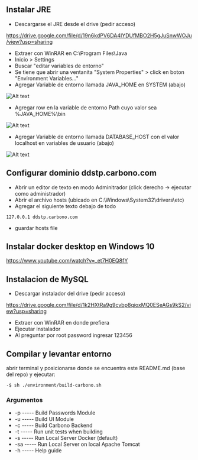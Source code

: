 ## Instalar JRE

- Descargarse el JRE desde el drive (pedir acceso)

https://drive.google.com/file/d/19n6kdPV6DA4IYDUfMBO2H5gJuSnwWOJu/view?usp=sharing

- Extraer con WinRAR en C:\Program Files\Java
- Inicio > Settings
- Buscar "editar variables de entorno"
- Se tiene que abrir una ventanita "System Properties" > click en boton "Environment Variables..."
- Agregar Variable de entorno llamada JAVA_HOME en SYSTEM (abajo)

![Alt text](https://i.gyazo.com/2f21c66bb352547ab6f8bbf125c0c96c.png "Agregar JAVA_HOME")

- Agregar row en la variable de entorno Path cuyo valor sea %JAVA_HOME%\bin

![Alt text](https://i.gyazo.com/bf11f067a4ca25b3d046561aaa91c60b.png "Editar Path")

- Agregar Variable de entorno llamada DATABASE_HOST con el valor localhost en variables de usuario (abajo)

![Alt text](https://i.gyazo.com/ce69ab7fd44277ff75c29faad99a632d.png "Editar Path")


## Configurar dominio ddstp.carbono.com

- Abrir un editor de texto en modo Adminitrador (click derecho -> ejecutar como administrador)
- Abrir el archivo hosts (ubicado en C:\Windows\System32\drivers\etc)
- Agregar el siguiente texto debajo de todo

 ```
127.0.0.1 ddstp.carbono.com

 ```
 
- guardar hosts file


## Instalar docker desktop en Windows 10

https://www.youtube.com/watch?v=_et7H0EQ8fY


## Instalacion de MySQL

- Descargar instalador del drive (pedir acceso)

https://drive.google.com/file/d/1k2HXtRa9g9cvbp8qioxMQ0ESeAGs9kS2/view?usp=sharing

- Extraer con WinRAR en donde prefiera
- Ejecutar instalador
- Al preguntar por root password ingresar 123456

## Compilar y levantar entorno

abrir terminal y posicionarse donde se encuentra este README.md (base del repo) y ejecutar:

 ```
-$ sh ./environment/build-carbono.sh

 ```
### Argumentos

- -p  ----- Build Passwords Module  
- -u  ----- Build UI Module  
- -c  ----- Build Carbono Backend  
- -t  ----- Run unit tests when building  
- -s  ----- Run Local Server Docker (default) 
- -sa ----- Run Local Server on local Apache Tomcat  
- -h  ----- Help guide  

 ```





